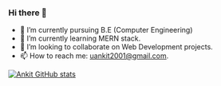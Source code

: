 ### Hi there 👋

<!--
**Ankkkitt/Ankkkitt** is a ✨ _special_ ✨ repository because its `README.md` (this file) appears on your GitHub profile. 

Here are some ideas to get you started:-->

- 🔭 I’m currently pursuing B.E (Computer Engineering)
- 🌱 I’m currently learning MERN stack.
- 👯 I’m looking to collaborate on Web Development projects.
- 📫 How to reach me:  <uankit2001@gmail.com>.

[![Ankit GitHub stats](https://github-readme-stats.vercel.app/api?username=Ankkkitt&hide=prs,contribs&show_icons=true&theme=radical)](https://github.com/Ankkkitt/github-readme-stats)

